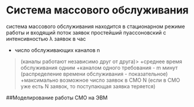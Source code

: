 # Система массового обслуживания


система массового обслуживания находится в стационарном режиме работы и входящий поток заявок простейший пуассоновский с
интенсивностью λ заявок в час
+ число обслуживающих каналов n  
>(каналы работают независимо друг от друга)>
+среднее время обслуживания одним
+каналом одного требования - m минут 
>(распределение времени обслуживания - показательное) 
+максимально возможное число заявок в СМО N
>(если в СМО уже есть N заявок, то поступающая заявка теряется)

##Моделирование работы СМО на ЭВМ
